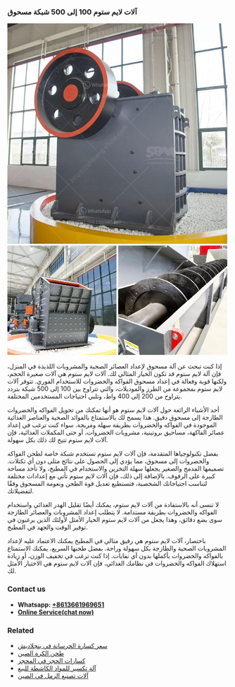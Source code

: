 <h3>آلات لايم ستوم 100 إلى 500 شبكة مسحوق</h3><img src='1701746221.jpg' alt=''><p>إذا كنت تبحث عن آلة مسحوق لإعداد العصائر الصحية والمشروبات اللذيذة في المنزل، فإن آلة لايم ستوم قد تكون الخيار المثالي لك. آلات لايم ستوم هي آلات صغيرة الحجم، ولكنها قوية وفعالة في إعداد مسحوق الفواكه والخضروات للاستخدام الفوري. تتوفر آلات لايم ستوم بمجموعة من الطرز والموديلات، والتي تتراوح بين 100 إلى 500 شبكة بتردد يتراوح من 200 إلى 400 واط، وتلبي احتياجات المستخدمين المختلفة.</p><p>أحد الأشياء الرائعة حول آلات لايم ستوم هو أنها تمكنك من تحويل الفواكه والخضروات الطازجة إلى مسحوق دقيق. هذا يسمح لك بالاستمتاع بالفوائد الصحية والعناصر الغذائية الموجودة في الفواكه والخضروات بطريقة سهلة ومريحة. سواء كنت ترغب في إعداد عصائر الفاكهة، مساحيق بروتينية، مشروبات الخضروات، أو حتى المكملات الغذائية، فإن آلات لايم ستوم تتيح لك ذلك بكل سهولة.</p><p>بفضل تكنولوجياها المتقدمة، فإن آلات لايم ستوم تستخدم شبكة خاصة لطحن الفواكه والخضروات إلى مسحوق، مما يؤدي إلى الحصول على نتائج مثلى دون أي تكتلات. تصميمها المدمج والصغير يجعلها سهلة التخزين والاستخدام في المطبخ، ولا تأخذ مساحة كبيرة على الرفوف. بالإضافة إلى ذلك، فإن آلات لايم ستوم تأتي مع إعدادات مختلفة لتناسب احتياجاتك الشخصية، فتستطيع تعديل قوة الطحن ونعومة المسحوق وفقًا لتفضيلاتك.</p><p>لا تنسى أنه بالاستفادة من آلات لايم ستوم، يمكنك أيضًا تقليل الهدر الغذائي واستخدام الفواكه والخضروات بطريقة مستدامة. لا يتطلب إعداد المشروبات والعصائر الطازجة سوى بضع دقائق، وهذا يجعل من آلات لايم ستوم الخيار الأمثل لأولئك الذين يرغبون في توفير الوقت والجهد في المطبخ.</p><p>باختصار، آلات لايم ستوم هي رفيق مثالي في المطبخ يمكنك الاعتماد عليه لإعداد المشروبات الصحية والطازجة بكل سهولة وراحة. بفضل طحنها السريع، يمكنك الاستمتاع بالفواكه والخضروات بأكملها بدون أي نفايات. إذا كنت ترغب في تخفيف الوزن، أو زيادة استهلاك الفواكه والخضروات في نظامك الغذائي، فإن آلات لايم ستوم هي الاختيار الأمثل لك.</p><h3>Contact us</h3><ul><li><strong>Whatsapp:&nbsp;<a href="https://wa.me/8613661969651">+8613661969651</a></strong></li><li><a href="https://swt.shibang-china.com/?git&amp;zhl&amp;آلات لايم ستوم 100 إلى 500 شبكة مسحوق"><strong>Online Service(chat now)</strong></a></li></ul><h3>Related</h3><ul><li><a href='سعر كسارة الخرسانة في بنجلاديش.md'>سعر كسارة الخرسانة في بنجلاديش</a></li><li><a href='طحن الكرة الصين.md'>طحن الكرة الصين</a></li><li><a href='كسارات الحجر في المحجر.md'>كسارات الحجر في المحجر</a></li><li><a href='آلة تكسير للمواد الكاشطة للبيع.md'>آلة تكسير للمواد الكاشطة للبيع</a></li><li><a href='آلات تصنيع الرمل في الصين.md'>آلات تصنيع الرمل في الصين</a></li></ul>